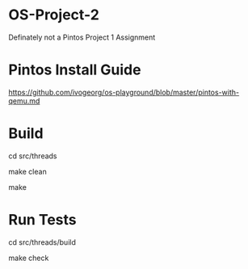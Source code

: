 # OS-Project-2
Definately not a Pintos Project 1 Assignment

# Pintos Install Guide
https://github.com/ivogeorg/os-playground/blob/master/pintos-with-qemu.md

# Build
cd src/threads

make clean

make

# Run Tests
cd src/threads/build

make check
